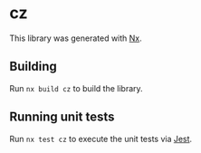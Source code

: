 # cz

This library was generated with [Nx](https://nx.dev).

## Building

Run `nx build cz` to build the library.

## Running unit tests

Run `nx test cz` to execute the unit tests via [Jest](https://jestjs.io).